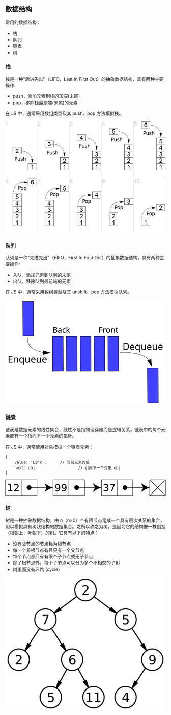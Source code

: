 ## 数据结构

常用的数据结构：

* 栈
* 队列
* 链表
* 树

### 栈

栈是一种"后进先出"（LIFO，Last In First Out）的抽象数据结构，具有两种主要操作:

* push，添加元素到栈的顶端(末尾)
* pop，移除栈最顶端(末尾)的元素

在 JS 中，通常采用数组类型及其 push、pop 方法模拟栈。

![img](./images/0708.png)

### 队列

队列是一种"先进先出"（FIFO，First In First Out）的抽象数据结构，具有两种主要操作:

- 入队，添加元素到队列的末尾
- 出队，移除队列最前端的元素

在 JS 中，通常采用数组类型及其 unshift、pop 方法模拟队列。

![img](./images/0709.svg)

### 链表

链表是数据元素的线性集合，线性不是指物理存储而是逻辑关系，链表中的每个元素都有一个指向下一个元素的指针。

在 JS 中，通常使用对象模拟一个链表元素：

```
{
  	value: 'Link',		// 当前元素的值
  	next: obj					// 引用下一个对象 obj
}
```

![img](./images/0710.svg)

### 树

树是一种抽象数据结构，由 n（n>0）个有限节点组成一个具有层次关系的集合，用以模拟具有树状结构的数据集合。之所以称之为树，是因为它的结构像一棵倒挂（根朝上，叶朝下）的树。它具有以下的特点：

* 没有父节点的节点称为根节点
* 每一个非根节点有且只有一个父节点
* 每个节点都只有有限个子节点或无子节点
* 除了根节点外，每个子节点可以分为多个不相交的子树
* 树里面没有环路 (cycle)

![img](./images/0711.svg)






